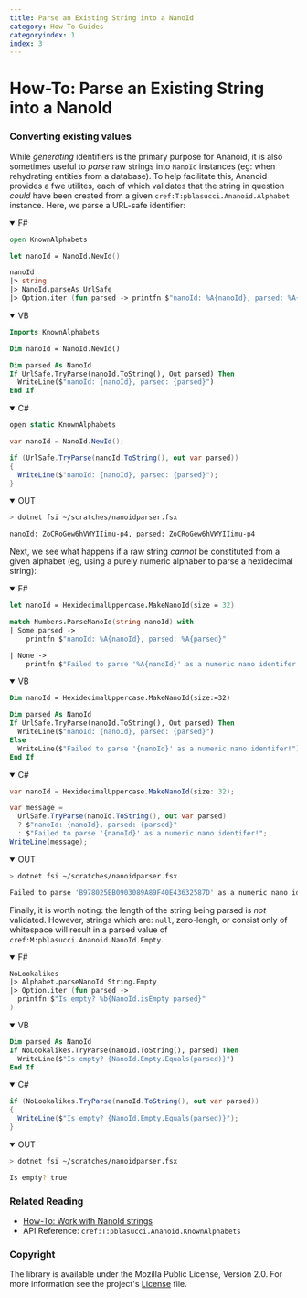 ```yaml
---
title: Parse an Existing String into a NanoId
category: How-To Guides
categoryindex: 1
index: 3
---
```


How-To: Parse an Existing String into a NanoId
===

### Converting existing values

While _generating_ identifiers is the primary purpose for Ananoid, it is also
sometimes useful to _parse_ raw strings into `NanoId` instances (eg: when
rehydrating entities from a database). To help facilitate this, Ananoid
provides a fwe utilites, each of which validates that the string in question
_could_ have been created from a given `cref:T:pblasucci.Ananoid.Alphabet`
instance. Here, we parse a URL-safe identifier:

<div class="lang-bar">
<details open class="lang-block">
<summary>F#</summary>

```fsharp
open KnownAlphabets

let nanoId = NanoId.NewId()

nanoId
|> string
|> NanoId.parseAs UrlSafe
|> Option.iter (fun parsed -> printfn $"nanoId: %A{nanoId}, parsed: %A{parsed}")
```
</details>

<details open class="lang-block">
<summary>VB</summary>

```vb
Imports KnownAlphabets

Dim nanoId = NanoId.NewId()

Dim parsed As NanoId
If UrlSafe.TryParse(nanoId.ToString(), Out parsed) Then
  WriteLine($"nanoId: {nanoId}, parsed: {parsed}")
End If
```
</details>

<details open class="lang-block">
<summary>C#</summary>

```csharp
open static KnownAlphabets

var nanoId = NanoId.NewId();

if (UrlSafe.TryParse(nanoId.ToString(), out var parsed))
{
  WriteLine($"nanoId: {nanoId}, parsed: {parsed}");
}
```
</details>

<details open class="lang-block console">
<summary>OUT</summary>

```sh
> dotnet fsi ~/scratches/nanoidparser.fsx

nanoId: ZoCRoGew6hVWYIIimu-p4, parsed: ZoCRoGew6hVWYIIimu-p4
```
</details>
</div>


Next, we see what happens if a raw string _cannot_ be constituted from a given
alphabet (eg, using a purely numeric alphaber to parse a hexidecimal string):

<div class="lang-bar">
<details open class="lang-block">
<summary>F#</summary>

```fsharp
let nanoId = HexidecimalUppercase.MakeNanoId(size = 32)

match Numbers.ParseNanoId(string nanoId) with
| Some parsed ->
    printfn $"nanoId: %A{nanoId}, parsed: %A{parsed}"

| None ->
    printfn $"Failed to parse '%A{nanoId}' as a numeric nano identifer!"
```
</details>

<details open class="lang-block">
<summary>VB</summary>

```vb
Dim nanoId = HexidecimalUppercase.MakeNanoId(size:=32)

Dim parsed As NanoId
If UrlSafe.TryParse(nanoId.ToString(), Out parsed) Then
  WriteLine($"nanoId: {nanoId}, parsed: {parsed}")
Else
  WriteLine($"Failed to parse '{nanoId}' as a numeric nano identifer!")
End If
```
</details>

<details open class="lang-block">
<summary>C#</summary>

```csharp
var nanoId = HexidecimalUppercase.MakeNanoId(size: 32);

var message =
  UrlSafe.TryParse(nanoId.ToString(), out var parsed)
  ? $"nanoId: {nanoId}, parsed: {parsed}"
  : $"Failed to parse '{nanoId}' as a numeric nano identifer!";
WriteLine(message);
```
</details>

<details open class="lang-block console">
<summary>OUT</summary>

```sh
> dotnet fsi ~/scratches/nanoidparser.fsx

Failed to parse 'B978025EB0903089A89F40E43632587D' as a numeric nano identifer!
```
</details>
</div>

Finally, it is worth noting: the length of the string being parsed is _not_
validated. However, strings which are: `null`, zero-lengh, or consist only of
whitespace will result in a parsed value of `cref:M:pblasucci.Ananoid.NanoId.Empty`.

<div class="lang-bar">
<details open class="lang-block">
<summary>F#</summary>

```fsharp
NoLookalikes
|> Alphabet.parseNanoId String.Empty
|> Option.iter (fun parsed ->
  printfn $"Is empty? %b{NanoId.isEmpty parsed}"
)
```
</details>

<details open class="lang-block">
<summary>VB</summary>

```vb
Dim parsed As NanoId
If NoLookalikes.TryParse(nanoId.ToString(), parsed) Then
  WriteLine($"Is empty? {NanoId.Empty.Equals(parsed)}")
End If
```
</details>

<details open class="lang-block">
<summary>C#</summary>

```csharp
if (NoLookalikes.TryParse(nanoId.ToString(), out var parsed))
{
  WriteLine($"Is empty? {NanoId.Empty.Equals(parsed)}");
}
```
</details>

<details open class="lang-block console">
<summary>OUT</summary>

```sh
> dotnet fsi ~/scratches/nanoidparser.fsx

Is empty? true
```
</details>
</div>


### Related Reading

+ [How-To: Work with NanoId strings][1]
+ API Reference: `cref:T:pblasucci.Ananoid.KnownAlphabets`

### Copyright
The library is available under the Mozilla Public License, Version 2.0.
For more information see the project's [License][0] file.


[0]: https://github.com/pblasucci/ananoid/blob/main/LICENSE.txt
[1]: /guides/nanoidstring.html
